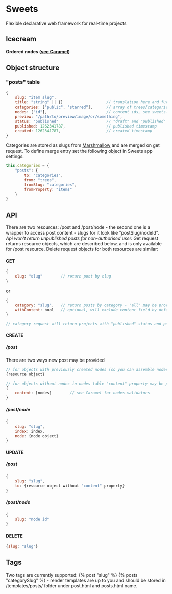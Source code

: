 # Sweets
Flexible declarative web framework for real-time projects

## Icecream
**Ordered nodes ([see Caramel](http://github.com/swts/caramel))**




## Object structure

### "posts" table
```js
{
	slug: "item slug",
	title: "string" || {}					// translation here and further depends on Sweets app settings
	categories: ["public", "starred"],		// array of trees/categories items - optional
	nodes: ["id"],							// content ids, see sweets-caramel
	preview: "/path/to/preview/image/or/something",
	status: "published"						// "draft" and "published" are currently supported, "draft" posts are not available for unauthorized users
	published: 1262341787,					// published timestamp
	created: 1262341787,					// created timestamp
}
```


Categories are stored as slugs from [Marshmallow](https://github.com/swts/marshmallow) and are merged on get request. To define merge entry set the following object in Sweets app settings: 
```js
this.categories = {
	"posts": {
		to: "categories",
		from: "trees",
		fromSlug: "categories",
		fromProperty: "items"
	}
}
```

## API
There are two resources: /post and /post/node - the second one is a wrapper to access post content - slugs for it look like "postSlug/nodeId". 
_Api won't return unpublished posts for non-authorised user._
Get request returns resource objects, which are described below, and is only available for /post resource. Delete request objects for both resources are similar:
#### GET
```js
{
	slug: "slug"		// return post by slug
}
```
or
```js
{
	category: "slug",	// return posts by category - "all" may be provided to return everything
	withContent: bool	// optional, will exclude content field by default
}

// category request will return projects with "published" status and publish_date <= Date.now() for unauthorized users, and all projects for authorized
```



#### CREATE
##### /post
There are two ways new post may be provided
```js
// for objects with previously created nodes (so you can assemble nodes array)
{resource object}

// for objects without nodes in nodes table "content" property may be provided instead of "nodes"; other properties are similar to resource object
{
	content: [nodes] 		// see Caramel for nodes validators
}
```

##### /post/node
```js
{
	slug: "slug",
	index: index,
	node: {node object}
}
```

#### UPDATE
##### /post
```js
{
	slug: "slug", 
	to: {resource object without "content" property}
}
```

##### /post/node
```js
{
	slug: "node id"
}
```

#### DELETE
```js
{slug: "slug"}
```

## Tags
Two tags are currently supported: {% post "slug" %} {% posts "categorySlug" %} - render templates are up to you and should be stored in /templates/posts/ folder under post.html and posts.html name.
